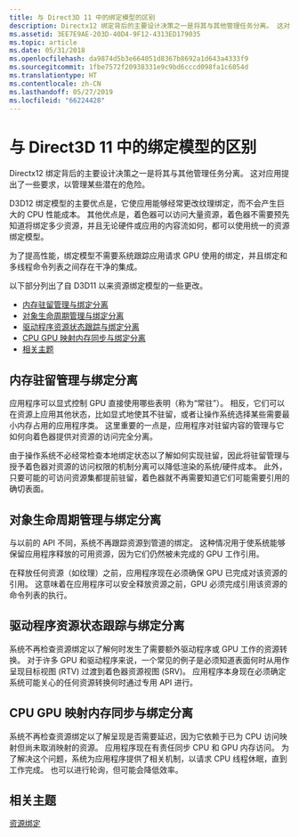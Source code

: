 ```yaml
---
title: 与 Direct3D 11 中的绑定模型的区别
description: Directx12 绑定背后的主要设计决策之一是将其与其他管理任务分离。 这对应用提出了一些要求，以管理某些潜在的危险。
ms.assetid: 3EE7E9AE-203D-40D4-9F12-4313ED179035
ms.topic: article
ms.date: 05/31/2018
ms.openlocfilehash: da9874d5b3e664051d8367b8692a1d643a4333f9
ms.sourcegitcommit: 1fbe7572f20938331e9c9bd6cccd098fa1c6054d
ms.translationtype: HT
ms.contentlocale: zh-CN
ms.lasthandoff: 05/27/2019
ms.locfileid: "66224428"
---
```

# <a name="differences-in-the-binding-model-from-direct3d-11"></a>与 Direct3D 11 中的绑定模型的区别

Directx12 绑定背后的主要设计决策之一是将其与其他管理任务分离。 这对应用提出了一些要求，以管理某些潜在的危险。

D3D12 绑定模型的主要优点是，它使应用能够经常更改纹理绑定，而不会产生巨大的 CPU 性能成本。 其他优点是，着色器可以访问大量资源，着色器不需要预先知道将绑定多少资源，并且无论硬件或应用的内容流如何，都可以使用统一的资源绑定模型。

为了提高性能，绑定模型不需要系统跟踪应用请求 GPU 使用的绑定，并且绑定和多线程命令列表之间存在干净的集成。

以下部分列出了自 D3D11 以来资源绑定模型的一些更改。

-   [内存驻留管理与绑定分离](#memory-residency-management-separated-from-binding)
-   [对象生命周期管理与绑定分离](#object-lifetime-management-separated-from-binding)
-   [驱动程序资源状态跟踪与绑定分离](#driver-resource-state-tracking-separated-from-binding)
-   [CPU GPU 映射内存同步与绑定分离](#cpu-gpu-mapped-memory-synchronization-separated-from-binding)
-   [相关主题](#related-topics)

## <a name="memory-residency-management-separated-from-binding"></a>内存驻留管理与绑定分离

应用程序可以显式控制 GPU 直接使用哪些表明（称为“常驻”）。 相反，它们可以在资源上应用其他状态，比如显式地使其不驻留，或者让操作系统选择某些需要最小内存占用的应用程序类。 这里重要的一点是，应用程序对驻留内容的管理与它如何向着色器提供对资源的访问完全分离。

由于操作系统不必经常检查本地绑定状态以了解如何实现驻留，因此将驻留管理与授予着色器对资源的访问权限的机制分离可以降低渲染的系统/硬件成本。 此外，只要可能的可访问资源集都提前驻留，着色器就不再需要知道它们可能需要引用的确切表面。

## <a name="object-lifetime-management-separated-from-binding"></a>对象生命周期管理与绑定分离

与以前的 API 不同，系统不再跟踪资源到管道的绑定。 这种情况用于使系统能够保留应用程序释放的可用资源，因为它们仍然被未完成的 GPU 工作引用。

在释放任何资源（如纹理）之前，应用程序现在必须确保 GPU 已完成对该资源的引用。 这意味着在应用程序可以安全释放资源之前，GPU 必须完成引用该资源的命令列表的执行。

## <a name="driver-resource-state-tracking-separated-from-binding"></a>驱动程序资源状态跟踪与绑定分离

系统不再检查资源绑定以了解何时发生了需要额外驱动程序或 GPU 工作的资源转换。 对于许多 GPU 和驱动程序来说，一个常见的例子是必须知道表面何时从用作呈现目标视图 (RTV) 过渡到着色器资源视图 (SRV)。 应用程序本身现在必须确定系统可能关心的任何资源转换何时通过专用 API 进行。

## <a name="cpu-gpu-mapped-memory-synchronization-separated-from-binding"></a>CPU GPU 映射内存同步与绑定分离

系统不再检查资源绑定以了解呈现是否需要延迟，因为它依赖于已为 CPU 访问映射但尚未取消映射的资源。 应用程序现在有责任同步 CPU 和 GPU 内存访问。 为了解决这个问题，系统为应用程序提供了相关机制，以请求 CPU 线程休眠，直到工作完成。 也可以进行轮询，但可能会降低效率。

## <a name="related-topics"></a>相关主题

<dl> <dt>

[资源绑定](resource-binding.md)
</dt> </dl>

 

 




